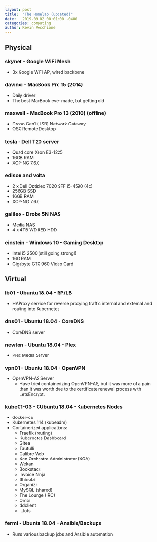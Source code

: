 ```yaml
---
layout: post
title:  "The Homelab (updated)"
date:   2019-09-02 00:01:00 -0400
categories: computing
author: Kevin Vecchione
---
```


## Physical
### skynet - Google WiFi Mesh
* 3x Google WiFi AP, wired backbone

### davinci - MacBook Pro 15 (2014)
* Daily driver
* The best MacBook ever made, but getting old

### maxwell - MacBook Pro 13 (2010) (offline)
* Drobo Gen1 (USB) Network Gateway
* OSX Remote Desktop

### tesla - Dell T20 server
* Quad core Xeon E3-1225
* 16GB RAM
* XCP-NG 7.6.0

### edison and volta
* 2 x Dell Optiplex 7020 SFF i5-4590 (4c)
* 256GB SSD
* 16GB RAM
* XCP-NG 7.6.0

### galileo - Drobo 5N NAS
* Media NAS
* 4 x 4TB WD RED HDD

### einstein - Windows 10 - Gaming Desktop
* Intel i5 2500 (still going strong!)
* 16G RAM
* Gigabyte GTX 960 Video Card

## Virtual
### lb01 - Ubuntu 18.04 - RP/LB
* HAProxy service for reverse proxying traffic internal and external and routing into Kubernetes

### dns01 - Ubuntu 18.04 - CoreDNS
* CoreDNS server

### newton - Ubuntu 18.04 - Plex
* Plex Media Server

### vpn01 - Ubuntu 18.04 - OpenVPN
* OpenVPN-AS Server
  * Have tried containerizing OpenVPN-AS, but it was more of a pain than it was worth due to the certificate renewal process with LetsEncrypt.

### kube01-03 - CUbuntu 18.04 - Kubernetes Nodes
* docker-ce
* Kubernetes 1.14 (kubeadm)
* Containerized applications:
  * Traefik (routing)
  * Kubernetes Dashboard
  * Gitea
  * Tautulli
  * Calibre Web
  * Xen Orchestra Administrator (XOA)
  * Wekan
  * Bookstack
  * Invoice Ninja
  * Shinobi
  * Organizr
  * MySQL (shared)
  * The Lounge (IRC)
  * Ombi
  * ddclient
  * ...lots

### fermi - Ubuntu 18.04 - Ansible/Backups
* Runs various backup jobs and Ansible automation 